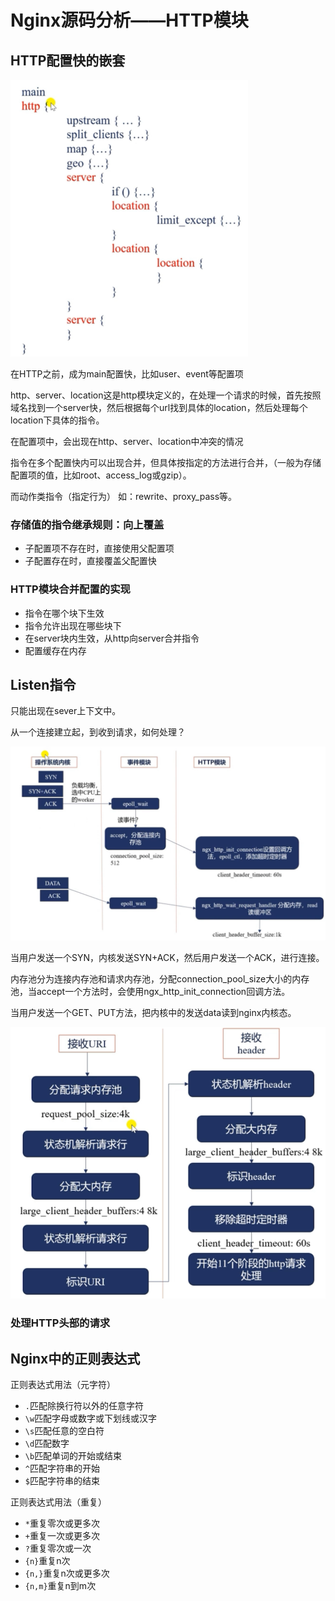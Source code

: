 # Nginx源码分析——HTTP模块

## HTTP配置快的嵌套

<img src="images\Snipaste_2022-05-02_11-18-19.png" style="zoom: 50%;" />

在HTTP之前，成为main配置快，比如user、event等配置项

http、server、location这是http模块定义的，在处理一个请求的时候，首先按照域名找到一个server快，然后根据每个url找到具体的location，然后处理每个location下具体的指令。



在配置项中，会出现在http、server、location中冲突的情况

指令在多个配置快内可以出现合并，但具体按指定的方法进行合并，（一般为存储配置项的值，比如root、access_log或gzip）。

而动作类指令（指定行为） 如：rewrite、proxy_pass等。

### 存储值的指令继承规则：向上覆盖

- 子配置项不存在时，直接使用父配置项
- 子配置存在时，直接覆盖父配置快

### HTTP模块合并配置的实现

- 指令在哪个块下生效
- 指令允许出现在哪些块下
- 在server块内生效，从http向server合并指令
- 配置缓存在内存



## Listen指令

只能出现在sever上下文中。

从一个连接建立起，到收到请求，如何处理？

<img src="images\Snipaste_2022-05-02_11-47-10.png" style="zoom:67%;" />

当用户发送一个SYN，内核发送SYN+ACK，然后用户发送一个ACK，进行连接。

内存池分为连接内存池和请求内存池，分配connection_pool_size大小的内存池，当accept一个方法时，会使用ngx_http_init_connection回调方法。

当用户发送一个GET、PUT方法，把内核中的发送data读到nginx内核态。

<img src="images\Snipaste_2022-05-02_11-51-55.png" style="zoom:60%;" />



### 处理HTTP头部的请求

## Nginx中的正则表达式

正则表达式用法（元字符）

- `.`匹配除换行符以外的任意字符
- `\w`匹配字母或数字或下划线或汉字
- `\s`匹配任意的空白符
- `\d`匹配数字
- `\b`匹配单词的开始或结束
- `^`匹配字符串的开始
- `$`匹配字符串的结束

正则表达式用法（重复）

- `*`重复零次或更多次
- `+`重复一次或更多次
- `?`重复零次或一次
- `{n}`重复n次
- `{n,}`重复n次或更多次
- `{n,m}`重复n到m次